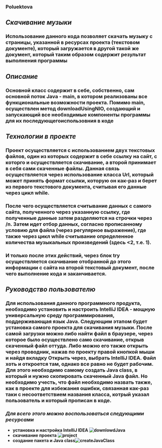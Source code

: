 ### Poluektova 

## *Скачивание музыки*
### **Использование данного кода позволяет скачать музыку с страницы, указанной в ресурсах проекта (текстовом документе), который загружается в другой такой же документ, который таким образом содержит результат выполнения программы**
## *Описание*
### **Основной класс содержит в себе, собственно, сам основной поток Java - main, в котором реализованы все функциональные возможности проекта. Помимо main, осуществлен метод downloadUsingNIO, создающий и запускающий все необходимые компоненты программы для их последующегоиспользовния в коде**
## *Технологии в проекте*
### **Проект осуществляется с использованием двух текстовых файлов, один из которых содержит в себе ссылку на сайт, с которго и осуществляется скачивание, а второй принимает в себя сами скаченные файлы. Данная связь осуществляется через использование класса Url, который может принять формат ссылки, которую он как-раз и берет из первого текстового документа, считывая его данные через цикл while.**
### **После чего осуществляется считывание данных с самого сайта, полученного через указанную ссылку, где полученные данные затем разделяются на строчки через /n. Затем идет отбор данных, согласно прописанному условию для файла (через регулярное выражение), где также через цикл while считывание определенное количества музыкальных произведений (здесь <2, т.е. 1).** 
### **И только после этих действий, через блок try осуществляется скачивание отобранной до этого информации с сайта на второй текстовый документ, после чего выполнение кода и заканчивается.** 
## *Руководство пользователю*
### **Для использования данного программного продукта, необходимо установить и настроить IntelliJ IDEA - мощную универсальную среду программирования, поддерживающая язык Java. Следующим этапом будет установка самого проекта для скачивания музыки. После самой загрузки можно либо найти файл в браузере, через которое было осуществлено само скачивание, открыв скаченный файл оттуда. Либо можно его также открыть через проводник, нажав по проекту правой кнопкой мыши и найдя вкладку Открыть через, выбрать IntelliJ IDEA. Файл хоть и откроется там, однако все равно не будет рабочим. Для этого необходимо самому создать Java class, в который и нужно скопировать скаченный Java файл. Но необходимо учесть, что файл необходимо назвать также, как в проекте для избежания ошибки, связанная как-раз таки с несоответствием названия класса, котрый указал пользователь и который прописан в коде.**
### *Для всего этого можно воспользоваться следующими ресурсами*
- **установка и настройка IntelliJ IDEA ![downlowdJava](https://gb.ru/posts/intellij_idea_setup)**
- **скачивание проекта ![project](https://disk.yandex.ru/d/sp3kWbEulUGD3w)**
- **создание  пакета и Java class![createJavaClass](https://javarush.ru/groups/posts/693-sozdanie-i-zapusk-pervogo-java-prilozhenija-chastjh-1)**
